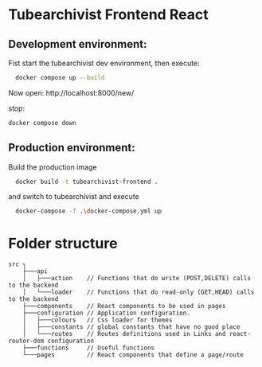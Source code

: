 # Tubearchivist Frontend React

## Development environment:

Fist start the tubearchivist dev environment, then execute:

```bash
  docker compose up --build
```

Now open: http://localhost:8000/new/

stop:

```bash
docker compose down

```

## Production environment:

Build the production image

```bash
  docker build -t tubearchivist-frontend .
```

and switch to tubearchivist and execute

```bash
  docker-compose -f .\docker-compose.yml up
```

# Folder structure

```
src ┐
    ├───api
    │   ├───action    // Functions that do write (POST,DELETE) calls to the backend
    │   └───loader    // Functions that do read-only (GET,HEAD) calls to the backend
    ├───components    // React components to be used in pages
    ├───configuration // Application configuration.
    │   ├───colours   // Css loader for themes
    │   ├───constants // global constants that have no good place
    │   └───routes    // Routes definitions used in Links and react-router-dom configuration
    ├───functions     // Useful functions
    └───pages         // React components that define a page/route
```
